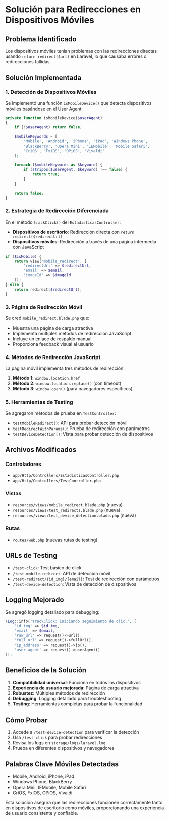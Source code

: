# Solución para Redirecciones en Dispositivos Móviles

## Problema Identificado

Los dispositivos móviles tenían problemas con las redirecciones directas usando `return redirect($url)` en Laravel, lo que causaba errores o redirecciones fallidas.

## Solución Implementada

### 1. Detección de Dispositivos Móviles

Se implementó una función `isMobileDevice()` que detecta dispositivos móviles basándose en el User Agent:

```php
private function isMobileDevice($userAgent)
{
    if (!$userAgent) return false;
    
    $mobileKeywords = [
        'Mobile', 'Android', 'iPhone', 'iPad', 'Windows Phone', 
        'BlackBerry', 'Opera Mini', 'IEMobile', 'Mobile Safari',
        'CriOS', 'FxiOS', 'OPiOS', 'Vivaldi'
    ];
    
    foreach ($mobileKeywords as $keyword) {
        if (stripos($userAgent, $keyword) !== false) {
            return true;
        }
    }
    
    return false;
}
```

### 2. Estrategia de Redirección Diferenciada

En el método `trackClick()` del `EstadisticasController`:

- **Dispositivos de escritorio**: Redirección directa con `return redirect($redirectUrl)`
- **Dispositivos móviles**: Redirección a través de una página intermedia con JavaScript

```php
if ($isMobile) {
    return view('mobile_redirect', [
        'redirectUrl' => $redirectUrl,
        'email' => $email,
        'imageId' => $imageId
    ]);
} else {
    return redirect($redirectUrl);
}
```

### 3. Página de Redirección Móvil

Se creó `mobile_redirect.blade.php` que:

- Muestra una página de carga atractiva
- Implementa múltiples métodos de redirección JavaScript
- Incluye un enlace de respaldo manual
- Proporciona feedback visual al usuario

### 4. Métodos de Redirección JavaScript

La página móvil implementa tres métodos de redirección:

1. **Método 1**: `window.location.href`
2. **Método 2**: `window.location.replace()` (con timeout)
3. **Método 3**: `window.open()` (para navegadores específicos)

### 5. Herramientas de Testing

Se agregaron métodos de prueba en `TestController`:

- `testMobileRedirect()`: API para probar detección móvil
- `testRedirectWithParams()`: Prueba de redirección con parámetros
- `testDeviceDetection()`: Vista para probar detección de dispositivos

## Archivos Modificados

### Controladores
- `app/Http/Controllers/EstadisticasController.php`
- `app/Http/Controllers/TestController.php`

### Vistas
- `resources/views/mobile_redirect.blade.php` (nueva)
- `resources/views/test_redirects.blade.php` (nueva)
- `resources/views/test_device_detection.blade.php` (nueva)

### Rutas
- `routes/web.php` (nuevas rutas de testing)

## URLs de Testing

- `/test-click`: Test básico de click
- `/test-mobile-redirect`: API de detección móvil
- `/test-redirect/{id_img}/{email}`: Test de redirección con parámetros
- `/test-device-detection`: Vista de detección de dispositivos

## Logging Mejorado

Se agregó logging detallado para debugging:

```php
\Log::info('trackClick: Iniciando seguimiento de clic.', [
    'id_img' => $id_img,
    'email' => $email,
    'raw_url' => request()->url(),
    'full_url' => request()->fullUrl(),
    'ip_address' => request()->ip(),
    'user_agent' => request()->userAgent()
]);
```

## Beneficios de la Solución

1. **Compatibilidad universal**: Funciona en todos los dispositivos
2. **Experiencia de usuario mejorada**: Página de carga atractiva
3. **Robustez**: Múltiples métodos de redirección
4. **Debugging**: Logging detallado para troubleshooting
5. **Testing**: Herramientas completas para probar la funcionalidad

## Cómo Probar

1. Accede a `/test-device-detection` para verificar la detección
2. Usa `/test-click` para probar redirecciones
3. Revisa los logs en `storage/logs/laravel.log`
4. Prueba en diferentes dispositivos y navegadores

## Palabras Clave Móviles Detectadas

- Mobile, Android, iPhone, iPad
- Windows Phone, BlackBerry
- Opera Mini, IEMobile, Mobile Safari
- CriOS, FxiOS, OPiOS, Vivaldi

Esta solución asegura que las redirecciones funcionen correctamente tanto en dispositivos de escritorio como móviles, proporcionando una experiencia de usuario consistente y confiable.
